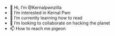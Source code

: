 - 👋 Hi, I’m @Kernalpwnzilla
- 👀 I’m interested in Kernal Pwn
- 🌱 I’m currently learning how to read
- 💞️ I’m looking to collaborate on hacking the planet
- 📫 How to reach me pigeon

<!---
Kernalpwnzilla/Kernalpwnzilla is a ✨ special ✨ repository because its `README.md` (this file) appears on your GitHub profile.
You can click the Preview link to take a look at your changes.
--->
